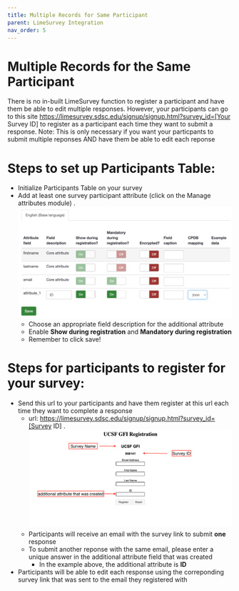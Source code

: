 ```yaml
---
title: Multiple Records for Same Participant
parent: LimeSurvey Integration
nav_order: 5
---
```


# Multiple Records for the Same Participant
There is no in-built LimeSurvey function to register a participant and have them be able to edit multiple responses. However, your participants can go to this site https://limesurvey.sdsc.edu/signup/signup.html?survey_id=[Your Survey ID] to register as a participant each time they want to submit a response. 
Note: This is only necessary if you want your particpants to submit multiple reponses AND have them be able to edit each reponse

# Steps to set up Participants Table:
- Initialize Participants Table on your survey
- Add at least one survey participant attribute (click on the Manage attributes module)
    .![img](./AddAttribute.png)
    - Choose an appropriate field description for the additional attribute
    - Enable <b>Show during registration</b> and <b>Mandatory during registration</b>
    - Remember to click save!
# Steps for participants to register for your survey:
- Send this url to your participants and have them register at this url each time they want to complete a response
    - url: https://limesurvey.sdsc.edu/signup/signup.html?survey_id=[Survey ID]
    .![img](./RegisterPage.png)
    - Participants will receive an email with the survey link to submit <b>one</b> response
    - To submit another reponse with the same email, please enter a unique answer in the additional attribute field that was created
        - In the example above, the additional attribute is <b>ID</b>
- Participants will be able to edit each response using the correponding survey link that was sent to the email they registered with